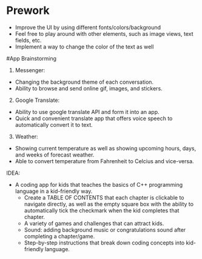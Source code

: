 # Prework
- Improve the UI by using different fonts/colors/background
- Feel free to play around with other elements, such as image views, text fields, etc.
- Implement a way to change the color of the text as well

#App Brainstorming

1. Messenger:
  - Changing the background theme of each conversation.
  - Ability to browse and send online gif, images, and stickers.
2. Google Translate:
  - Ability to use google translate API and form it into an app.
  - Quick and convenient translate app that offers voice speech to automatically convert it to text.
3. Weather:
  - Showing current temperature as well as showing upcoming hours, days, and weeks of forecast weather.
  - Able to convert temperature from Fahrenheit to Celcius and vice-versa.

IDEA: 
- A coding app for kids that teaches the basics of C++ programming language in a kid-friendly way.
  - Create a TABLE OF CONTENTS that each chapter is clickable to navigate directly, as well as the empty square box with the ability to automatically tick the checkmark when the kid completes that chapter.
  - A variety of games and challenges that can attract kids.
  - Sound: adding background music or congratulations sound after completing a chapter/game.
  - Step-by-step instructions that break down coding concepts into kid-friendly language.
